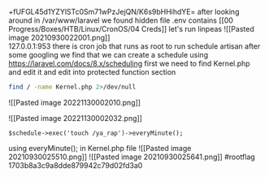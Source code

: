 +fUFGL45d1YZYlSTc0Sm71wPzJejQN/K6s9bHHihdYE=
after looking around in /var/www/laravel 
we found hidden file .env contains [[00 Progress/Boxes/HTB/Linux/CronOS/04 Creds]]
let's run linpeas
![[Pasted image 20210930022001.png]]    
127.0.0.1:953
there is cron job that runs as root to run schedule artisan after some googling we find that we can create a schedule using https://laravel.com/docs/8.x/scheduling
first we need to find Kernel.php and edit it and edit into protected function section
```bash
find / -name Kernel.php 2>/dev/null
```
![[Pasted image 20221130002010.png]]


![[Pasted image 20221130002032.png]]



```
$schedule->exec('touch /ya_rap')->everyMinute();
```
using everyMinute();
in Kernel.php file 
![[Pasted image 20210930025510.png]]
![[Pasted image 20210930025641.png]]
#rootflag 1703b8a3c9a8dde879942c79d02fd3a0